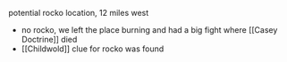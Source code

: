 potential rocko location, 12 miles west

- no rocko, we left the place burning and had a big fight where [[Casey Doctrine]] died
- [[Childwold]] clue for rocko was found